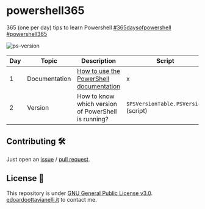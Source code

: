 # powershell365
365 (one per day) tips to learn Powershell [#365daysofpowershell](https://twitter.com/search?q=365daysofpowershell) [#powershell365](https://twitter.com/search?q=powershell365)

![ps-version](https://github.com/edoardottt/images/blob/main/powershell365/ps-version.svg)

| Day | Topic | Description | Script | Tweet |
| ----------- | -------- | ----------- | -------- | --------- |
| 1 | Documentation | [How to use the PowerShell documentation](https://docs.microsoft.com/en-us/powershell/scripting/how-to-use-docs?view=powershell-7.1) | x | [tweet](https://twitter.com/edoardottt2/status/1430935729346056197) |
| 2 | Version | How to know which version of PowerShell is running? | `$PSVersionTable.PSVersion` (script) | [tweet](https://twitter.com/edoardottt2/status/1431254758170537985) |

Contributing 🛠
-------

Just open an [issue](https://github.com/edoardottt/powershell365/issues) / [pull request](https://github.com/edoardottt/powershell365/pulls).


License 📝
-------

This repository is under [GNU General Public License v3.0](https://github.com/edoardottt/powershell365/blob/main/LICENSE).  
[edoardoottavianelli.it](https://www.edoardoottavianelli.it) to contact me.
